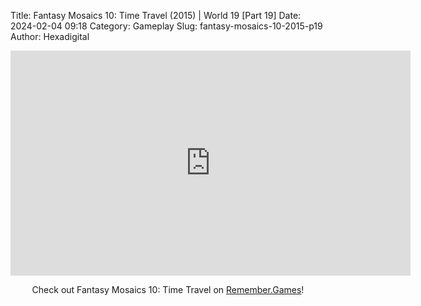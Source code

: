 Title: Fantasy Mosaics 10: Time Travel (2015) | World 19 [Part 19]
Date: 2024-02-04 09:18
Category: Gameplay
Slug: fantasy-mosaics-10-2015-p19
Author: Hexadigital

<center><iframe src="https://www.youtube.com/embed/VSbMnWk_oMY?feature=oembed" allow="accelerometer; autoplay; encrypted-media; gyroscope; picture-in-picture" width="640" height="360" frameborder="0"></iframe>

Check out Fantasy Mosaics 10: Time Travel on [Remember.Games](https://remember.games/game/8060/fantasy-mosaics-10-time-travel/)!</center>